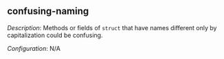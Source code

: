 ## confusing-naming

_Description_: Methods or fields of `struct` that have names different only by capitalization could be confusing.

_Configuration_: N/A

